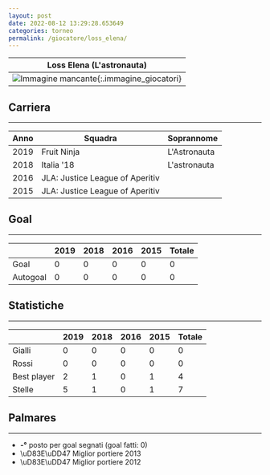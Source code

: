 ```yaml
---
layout: post
date: 2022-08-12 13:29:28.653649
categories: torneo
permalink: /giocatore/loss_elena/
---
```

<link rel='stylesheets' href='./../assets/giocatori.css'>

| Loss Elena (L'astronauta) |
|:-----:|
| ![Immagine mancante]('./../../assets/giocatori/loss_elena.png){:.immagine_giocatori} |


## Carriera
----

|Anno|Squadra|Soprannome|
|:---:|---|---|
|2019|Fruit Ninja|L'Astronauta|
|2018|Italia '18|L'astronauta|
|2016|JLA: Justice League of Aperitiv||
|2015|JLA: Justice League of Aperitiv||


## Goal
----

| |2019|2018|2016|2015| Totale |
|---|---|---|---|---|---|
|Goal|0|0|0|0|0|
|Autogoal|0|0|0|0|0|


## Statistiche
----

| |2019|2018|2016|2015| Totale |
|---|---|---|---|---|---|
|Gialli|0|0|0|0|0|
|Rossi|0|0|0|0|0|
|Best player|2|1|0|1|4|
|Stelle|5|1|0|1|7|


## Palmares
----

- **-°** posto per goal segnati (goal fatti: 0)
- \uD83E\uDD47 Miglior portiere 2013
- \uD83E\uDD47 Miglior portiere 2012